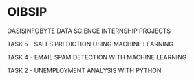 # OIBSIP

OASISINFOBYTE DATA SCIENCE INTERNSHIP PROJECTS

TASK 5 - SALES PREDICTION USING MACHINE LEARNING

TASK 4 - EMAIL SPAM DETECTION WITH MACHINE LEARNING

TASK 2 - UNEMPLOYMENT ANALYSIS WITH PYTHON
